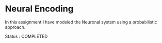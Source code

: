 # Neural Encoding
In this assignment I have modeled the Neuronal system using a probabilistic approach.

Status : COMPLETED
